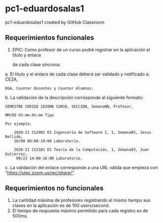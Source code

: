 # pc1-eduardosalas1
pc1-eduardosalas1 created by GitHub Classroom
## Requerimientos funcionales
1. EPIC: Como profesor de un curso podré registrar en la aplicación el título y enlace

    de cada clase síncrona.
    
  a. El título y el enlace de cada clase deberá ser validado y notificado a: CE2A,
  
    DGA, Counter Docentes y Counter Alumnos.
    
  b. La validación de la descripción corresponde al siguiente formato:
  
    SEMESTRE CODIGO IDIOMA CURSO, SECCIÓN, SemanaNN, Profesor,
    
    MM/DD hh:mm-hh:mm Tipo
    
    Por ejemplo:
    
        2020-II CS2901 ES Ingeniería de Software I, 1, Semana05, Jesus Bellido,
        10/08 08:00-10:00 Laboratorio.
        
        2020-II CS2101 ES Teoría de la Computación, 1, Semana03, Juan Gutierrez,
         09/23 14:00-16:00 Laboratorio.
         
   c. La validación del enlace corresponde a una URL válida que empieza con
      “https://utec.zoom.us/rec/share/”.
      
## Requerimientos no funcionales

   1. La cantidad máxima de profesores registrando al mismo tiempo sus clases en la
      aplicación es de 100 users/second.
   2. El tiempo de respuesta máximo permitido para cada registro es de 500ms.
